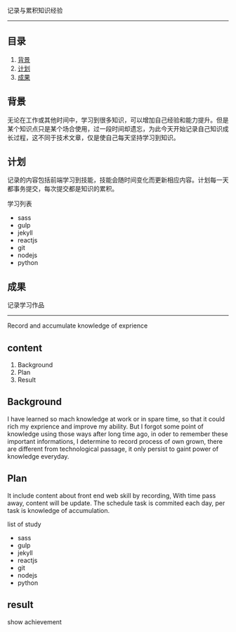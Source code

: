 记录与累积知识经验

---

## 目录

1.	[背景](#background)
2. 	[计划](#plan)
3. 	[成果](#result)

<h2 id="background">背景</h2> 
无论在工作或其他时间中，学习到很多知识，可以增加自己经验和能力提升。但是某个知识点只是某个场合使用，过一段时间却遗忘，为此今天开始记录自己知识成长过程，这不同于技术文章，仅是使自己每天坚持学习到知识。

<h2 id="plan">计划</h2>
记录的内容包括前端学习到技能，技能会随时间变化而更新相应内容。计划每一天都事务提交，每次提交都是知识的累积。

学习列表

- sass
- gulp
- jekyll
- reactjs
- git
- nodejs
- python

<h2 id="result">成果</h2>
记录学习作品

---

Record and accumulate knowledge of exprience

## content

1. Background
2. Plan 
3. Result

## Background

I have learned so mach knowledge at work or in spare time, so that it could rich my exprience and improve my ability. But I forgot some point of knowledge using those ways after long time ago, in oder to remember these important informations, I determine to record process of own grown, there are different from technological passage, it only  persist to gaint power of knowledge everyday.

## Plan

It include content about front end web skill by recording, With time pass away, content will be update. The schedule task is commited each day, per task is knowledge of accumulation.

list of study

- sass
- gulp
- jekyll
- reactjs
- git
- nodejs
- python

## result

show achievement

